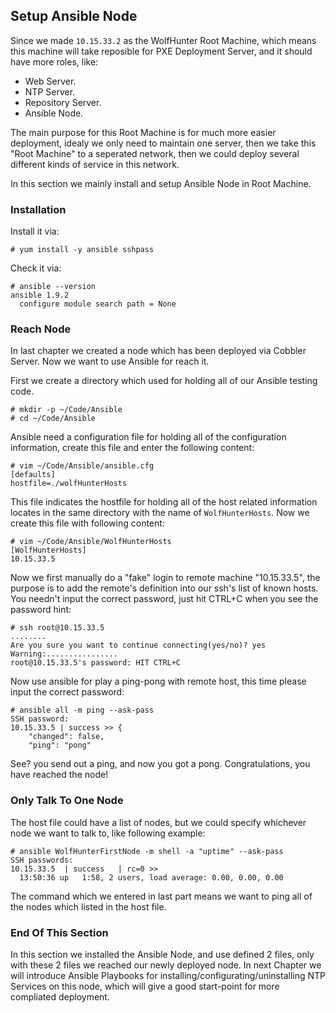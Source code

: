 ## Setup Ansible Node
Since we made `10.15.33.2` as the WolfHunter Root Machine, which means this machine will take reposible for PXE Deployment Server, and it should have more roles, like:    
* Web Server. 
* NTP Server. 
* Repository Server. 
* Ansible Node.

The main purpose for this Root Machine is for much more easier deployment, idealy we only need to maintain one server, then we take this "Root Machine" to a seperated network, then we could deploy several different kinds of service in this network.   

In this section we mainly install and setup Ansible Node in Root Machine. 

### Installation
Install it via:   

```
# yum install -y ansible sshpass
```

Check it via:    

```
# ansible --version
ansible 1.9.2
  configure module search path = None
```

### Reach Node
In last chapter we created a node which has been deployed via Cobbler Server. Now we want to use Ansible for reach it.   

First we create a directory which used for holding all of our Ansible testing code.   

```
# mkdir -p ~/Code/Ansible
# cd ~/Code/Ansible
```

Ansible need a configuration file for holding all of the configuration information, create this file and enter the following content:     

```
# vim ~/Code/Ansible/ansible.cfg
[defaults]
hostfile=./wolfHunterHosts
```

This file indicates the hostfile for holding all of the host related information locates in the same directory with the name of `WolfHunterHosts`. Now we create this file with following content:    

```
# vim ~/Code/Ansible/WolfHunterHosts
[WolfHunterHosts]
10.15.33.5
```

Now we first manually do a "fake" login to remote machine "10.15.33.5", the purpose is to add the remote's definition into our ssh's list of known hosts. You needn't input the correct password, just hit CTRL+C when you see the password hint:            

```
# ssh root@10.15.33.5
........
Are you sure you want to continue connecting(yes/no)? yes
Warning:................
root@10.15.33.5's password: HIT CTRL+C
```

Now use ansible for play a ping-pong with remote host, this time please input the correct password:    

```
# ansible all -m ping --ask-pass
SSH password: 
10.15.33.5 | success >> {
	"changed": false,
	"ping": "pong"
```
See? you send out a ping, and now you got a pong. Congratulations, you have reached the node!    

### Only Talk To One Node
The host file could have a list of nodes, but we could specify whichever node we want to talk to, like following example:    

```
# ansible WolfHunterFirstNode -m shell -a "uptime" --ask-pass
SSH passwords:
10.15.33.5	| success	| rc=0 >>
  13:50:36 up	1:58, 2 users, load average: 0.00, 0.00, 0.00
```
The command which we entered in last part means we want to ping all of the nodes which listed in the host file.   

### End Of This Section
In this section we installed the Ansible Node, and use defined 2 files, only with these 2 files we reached our newly deployed node. In next Chapter we will introduce Ansible Playbooks for installing/configurating/uninstalling NTP Services on this node, which will give a good start-point for more compliated deployment.    
